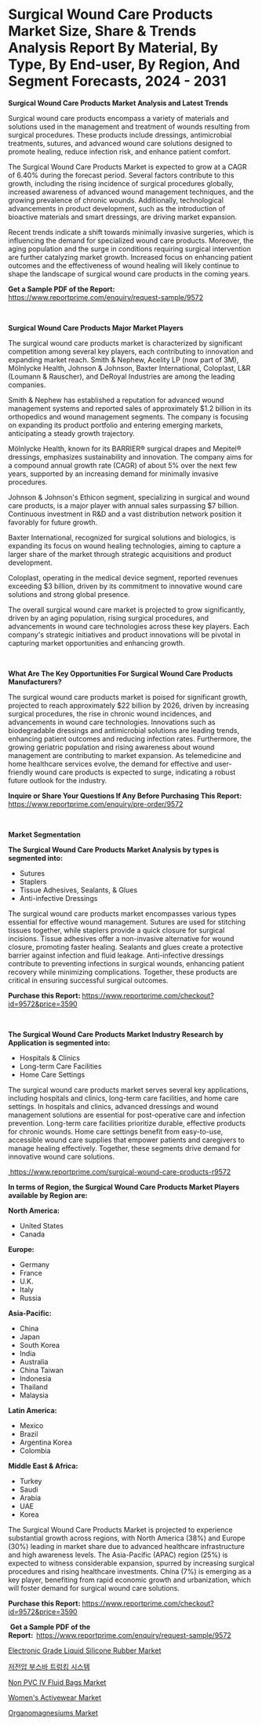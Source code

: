 <p><h1>Surgical Wound Care Products Market Size, Share & Trends Analysis Report By Material, By Type, By End-user, By Region, And Segment Forecasts, 2024 - 2031</h1></p><p><strong>Surgical Wound Care Products Market Analysis and Latest Trends</strong></p>
<p><p>Surgical wound care products encompass a variety of materials and solutions used in the management and treatment of wounds resulting from surgical procedures. These products include dressings, antimicrobial treatments, sutures, and advanced wound care solutions designed to promote healing, reduce infection risk, and enhance patient comfort.</p><p>The Surgical Wound Care Products Market is expected to grow at a CAGR of 6.40% during the forecast period. Several factors contribute to this growth, including the rising incidence of surgical procedures globally, increased awareness of advanced wound management techniques, and the growing prevalence of chronic wounds. Additionally, technological advancements in product development, such as the introduction of bioactive materials and smart dressings, are driving market expansion. </p><p>Recent trends indicate a shift towards minimally invasive surgeries, which is influencing the demand for specialized wound care products. Moreover, the aging population and the surge in conditions requiring surgical intervention are further catalyzing market growth. Increased focus on enhancing patient outcomes and the effectiveness of wound healing will likely continue to shape the landscape of surgical wound care products in the coming years.</p></p>
<p><strong>Get a Sample PDF of the Report:&nbsp;</strong> <a href="https://www.reportprime.com/enquiry/request-sample/9572">https://www.reportprime.com/enquiry/request-sample/9572</a></p>
<p>&nbsp;</p>
<p><strong>Surgical Wound Care Products Major Market Players</strong></p>
<p><p>The surgical wound care products market is characterized by significant competition among several key players, each contributing to innovation and expanding market reach. Smith & Nephew, Acelity LP (now part of 3M), Mölnlycke Health, Johnson & Johnson, Baxter International, Coloplast, L&R (Loumann & Rauscher), and DeRoyal Industries are among the leading companies.</p><p>Smith & Nephew has established a reputation for advanced wound management systems and reported sales of approximately $1.2 billion in its orthopedics and wound management segments. The company is focusing on expanding its product portfolio and entering emerging markets, anticipating a steady growth trajectory.</p><p>Mölnlycke Health, known for its BARRIER® surgical drapes and Mepitel® dressings, emphasizes sustainability and innovation. The company aims for a compound annual growth rate (CAGR) of about 5% over the next few years, supported by an increasing demand for minimally invasive procedures.</p><p>Johnson & Johnson's Ethicon segment, specializing in surgical and wound care products, is a major player with annual sales surpassing $7 billion. Continuous investment in R&D and a vast distribution network position it favorably for future growth.</p><p>Baxter International, recognized for surgical solutions and biologics, is expanding its focus on wound healing technologies, aiming to capture a larger share of the market through strategic acquisitions and product development.</p><p>Coloplast, operating in the medical device segment, reported revenues exceeding $3 billion, driven by its commitment to innovative wound care solutions and strong global presence. </p><p>The overall surgical wound care market is projected to grow significantly, driven by an aging population, rising surgical procedures, and advancements in wound care technologies across these key players. Each company's strategic initiatives and product innovations will be pivotal in capturing market opportunities and enhancing growth.</p></p>
<p>&nbsp;</p>
<p><strong>What Are The Key Opportunities For Surgical Wound Care Products Manufacturers?</strong></p>
<p><p>The surgical wound care products market is poised for significant growth, projected to reach approximately $22 billion by 2026, driven by increasing surgical procedures, the rise in chronic wound incidences, and advancements in wound care technologies. Innovations such as biodegradable dressings and antimicrobial solutions are leading trends, enhancing patient outcomes and reducing infection rates. Furthermore, the growing geriatric population and rising awareness about wound management are contributing to market expansion. As telemedicine and home healthcare services evolve, the demand for effective and user-friendly wound care products is expected to surge, indicating a robust future outlook for the industry.</p></p>
<p><strong>Inquire or Share Your Questions If Any Before Purchasing This Report:</strong> <a href="https://www.reportprime.com/enquiry/pre-order/9572">https://www.reportprime.com/enquiry/pre-order/9572</a></p>
<p>&nbsp;</p>
<p><strong>Market Segmentation</strong></p>
<p><strong>The Surgical Wound Care Products Market Analysis by types is segmented into:</strong></p>
<p><ul><li>Sutures</li><li>Staplers</li><li>Tissue Adhesives, Sealants, & Glues</li><li>Anti-infective Dressings</li></ul></p>
<p><p>The surgical wound care products market encompasses various types essential for effective wound management. Sutures are used for stitching tissues together, while staplers provide a quick closure for surgical incisions. Tissue adhesives offer a non-invasive alternative for wound closure, promoting faster healing. Sealants and glues create a protective barrier against infection and fluid leakage. Anti-infective dressings contribute to preventing infections in surgical wounds, enhancing patient recovery while minimizing complications. Together, these products are critical in ensuring successful surgical outcomes.</p></p>
<p><strong>Purchase this Report:&nbsp;</strong><a href="https://www.reportprime.com/checkout?id=9572&price=3590">https://www.reportprime.com/checkout?id=9572&price=3590</a></p>
<p>&nbsp;</p>
<p><strong>The Surgical Wound Care Products Market Industry Research by Application is segmented into:</strong></p>
<p><ul><li>Hospitals & Clinics</li><li>Long-term Care Facilities</li><li>Home Care Settings</li></ul></p>
<p><p>The surgical wound care products market serves several key applications, including hospitals and clinics, long-term care facilities, and home care settings. In hospitals and clinics, advanced dressings and wound management solutions are essential for post-operative care and infection prevention. Long-term care facilities prioritize durable, effective products for chronic wounds. Home care settings benefit from easy-to-use, accessible wound care supplies that empower patients and caregivers to manage healing effectively. Together, these segments drive demand for innovative wound care solutions.</p></p>
<p><a href="https://www.reportprime.com/surgical-wound-care-products-r9572">&nbsp;https://www.reportprime.com/surgical-wound-care-products-r9572</a></p>
<p><strong>In terms of Region, the Surgical Wound Care Products Market Players available by Region are:</strong></p>
<p>
    <p> <strong> North America: </strong>
        <ul>
            <li>United States</li>
            <li>Canada</li>
        </ul>
        </p> 
    <p> <strong> Europe: </strong>
        <ul>
            <li>Germany</li>
            <li>France</li>
            <li>U.K.</li>
            <li>Italy</li>
            <li>Russia</li>
        </ul>
        </p> 
    <p> <strong> Asia-Pacific: </strong>
        <ul>
            <li>China</li>
            <li>Japan</li>
            <li>South Korea</li>
            <li>India</li>
            <li>Australia</li>
            <li>China Taiwan</li>
            <li>Indonesia</li>
            <li>Thailand</li>
            <li>Malaysia</li>
        </ul>
        </p> 
    <p> <strong> Latin America: </strong>
        <ul>
            <li>Mexico</li>
            <li>Brazil</li>
            <li>Argentina Korea</li>
            <li>Colombia</li>
        </ul>
        </p> 
    <p> <strong> Middle East & Africa: </strong>
        <ul>
            <li>Turkey</li>
            <li>Saudi</li>
            <li>Arabia</li>
            <li>UAE</li>
            <li>Korea</li>
        </ul>
    </p>
    </p>
<p><p>The Surgical Wound Care Products Market is projected to experience substantial growth across regions, with North America (38%) and Europe (30%) leading in market share due to advanced healthcare infrastructure and high awareness levels. The Asia-Pacific (APAC) region (25%) is expected to witness considerable expansion, spurred by increasing surgical procedures and rising healthcare investments. China (7%) is emerging as a key player, benefiting from rapid economic growth and urbanization, which will foster demand for surgical wound care solutions.</p></p>
<p><strong>Purchase this Report: </strong><a href="https://www.reportprime.com/checkout?id=9572&price=3590">https://www.reportprime.com/checkout?id=9572&price=3590</a></p>
<p>&nbsp;<strong>Get a Sample PDF of the Report:&nbsp;&nbsp;</strong><a href="https://www.reportprime.com/enquiry/request-sample/9572">https://www.reportprime.com/enquiry/request-sample/9572</a></p>
<p><strong></strong></p>
<p><p><a href="https://issuu.com/reportprime-2/docs/electronic-grade-liquid-silicone-ru_cd2c1ecc18d57f">Electronic Grade Liquid Silicone Rubber Market</a></p><p><a href="https://medium.com/@sadieelliott97/%EC%84%B8%EA%B3%84-low-voltage-busbar-trunking-systems-market-%EC%9D%80-2024%EC%97%90%EC%84%9C-2031%EB%A1%9C-%EC%97%B0%ED%8F%89%EA%B7%A0-%EC%A6%9D%EA%B0%80%EC%9C%A8%EC%9D%84-%EB%B3%B4%EC%9D%BC-%EA%B2%83%EC%9C%BC%EB%A1%9C-%EC%98%88%EC%83%81%EB%90%A9%EB%8B%88%EB%8B%A4-ea1f8cf9a31d">저전압 부스바 트렁킹 시스템</a></p><p><a href="https://github.com/RickHolmes3/Market-Research-Report-List-6/blob/main/non-pvc-iv-fluid-bags-market.md">Non PVC IV Fluid Bags Market</a></p><p><a href="https://www.linkedin.com/pulse/womens-activewear-market-outlook-share-analysis-growth-kmc9c?trackingId=aTP1LkH5QQSA0htenzpEww%3D%3D">Women's Activewear Market</a></p><p><a href="https://medium.com/@joseph.baker466547/the-global-organomagnesiums-market-is-at-the-forefront-of-innovation-driving-rapid-industry-84110dafaab4">Organomagnesiums Market</a></p></p>